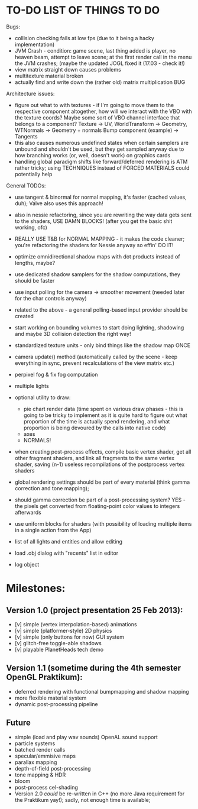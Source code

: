 TO-DO LIST OF THINGS TO DO
===============================================================================
Bugs:
 - collision checking fails at low fps (due to it being a hacky implementation)
 - JVM Crash - condition: game scene, last thing added is player, no heaven
 beam, attempt to leave scene; at the first render call in the menu the JVM 
 crashes; (maybe the updated JOGL fixed it (17.03 - check it!)
 - view matrix straight down causes problems
 - multitexture material broken
 - actually find and write down the (rather old) matrix multiplication BUG
 
Architecture issues:
 - figure out what to with textures - if I'm going to move them to the
   respective component altogether, how will we interact with the VBO with the
   texture coords? Maybe some sort of VBO channel interface that belongs to a
   component? Texture -> UV, WorldTransform -> Geometry, WTNormals -> Geometry + normals
   Bump component (example) -> Tangents
 - this also causes numerous undefined states when certain samplers are unbound
   and shouldn't be used, but they get sampled anyway due to how branching works
   (or, well, doesn't work) on graphics cards
 - handling global paradigm shifts like forward/deferred rendering is ATM rather
   tricky; using TECHNIQUES instead of FORCED MATERIALS could potentially help
   
General TODOs:
 - use tangent & binormal for normal mapping, it's faster (cached values, duh);
 Valve also uses this approach!
 - also in nessie refactoring, since you are rewriting the way data gets sent
 to the shaders, USE DAMN BLOCKS! (after you get the basic shit working, ofc)
 - REALLY USE T&B for NORMAL MAPPING - it makes the code cleaner; you're refactoring
 the shaders for Nessie anyway so effin' DO IT!
 - optimize omnidirectional shadow maps with dot products instead of lengths, maybe?
 - use dedicated shadow samplers for the shadow computations, they should be faster
 - use input polling for the camera -> smoother movement (needed later for the char controls anyway)
 - related to the above - a general polling-based input provider should be created
 - start working on bounding volumes to start doing lighting, shadowing and maybe
 3D collision detection the right way!
 - standardized texture units - only bind things like the shadow map ONCE
 - camera update() method (automatically called by the scene - keep everything in sync, prevent recalculations of the view matrix etc.)
 - perpixel fog & fix fog computation
 - multiple lights
 
 - optional utility to draw:
   - pie chart render data (time spent on various draw phases - this is going
   to be tricky to implement as it is quite hard to figure out what proportion
   of the time is actually spend rendering, and what proportion is being devoured
   by the calls into native code)
   - axes
   - NORMALS!
 - when creating post-process effects, compile basic vertex shader, get 
  all other fragment shaders, and link all fragments to the same vertex shader,
  saving (n-1) useless recompilations of the postprocess vertex shaders
  
  - global rendering settings should be part of every material (think
  gamma correction and tone mapping);
  - should gamma correction be part of a post-processing system? YES - the pixels
  get converted from floating-point color values to integers afterwards
 
 - use uniform blocks for shaders (with possibility of loading multiple items
  in a single action from the App)
 - list of all lights and entities and allow editing
 - load .obj dialog with "recents" list in editor
 - log object
 

Milestones:
================================================================================
Version 1.0 (project presentation 25 Feb 2013):
--------------------------------------------------------------------------------
 - [v] simple (vertex interpolation-based) animations
 - [v] simple (platformer-style) 2D physics
 - [v] simple (only buttons for now) GUI system
 - [v] glitch-free toggle-able shadows
 - [v] playable PlanetHeads tech demo
 
Version 1.1 (sometime during the 4th semester OpenGL Praktikum):
--------------------------------------------------------------------------------
 - deferred rendering with functional bumpmapping and shadow mapping
 - more flexible material system
 - dynamic post-processing pipeline
 
Future
--------------------------------------------------------------------------------
 - simple (load and play wav sounds) OpenAL sound support
 - particle systems
 - batched render calls
 - specular/emmisive maps
 - parallax mapping
 - depth-of-field post-processing
 - tone mapping & HDR
 - bloom
 - post-process cel-shading 
 - Version 2.0 *could* be re-written in C++ (no more Java requirement for the 
 Praktikum yay!); sadly, not enough time is available;